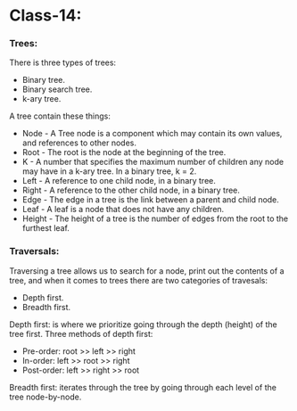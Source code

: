 # Class-14:

### Trees:
There is three types of trees:
- Binary tree.
- Binary search tree.
- k-ary tree.

A tree contain these things:
- Node - A Tree node is a component which may contain its own values, and references to other nodes.
- Root - The root is the node at the beginning of the tree.
- K - A number that specifies the maximum number of children any node may have in a k-ary tree. In a binary  tree, k = 2.
- Left - A reference to one child node, in a binary tree.
- Right - A reference to the other child node, in a binary tree.
- Edge - The edge in a tree is the link between a parent and child node.
- Leaf - A leaf is a node that does not have any children.
- Height - The height of a tree is the number of edges from the root to the furthest leaf.

### Traversals:
Traversing a tree allows us to search for a node, print out the contents of a tree, and when it comes to trees there are two categories of travesals:
- Depth first.
- Breadth first.

Depth first: is where we prioritize going through the depth (height) of the tree first.
Three methods of depth first:
- Pre-order: root >> left >> right
- In-order: left >> root >> right
- Post-order: left >> right >> root

Breadth first: iterates through the tree by going through each level of the tree node-by-node.